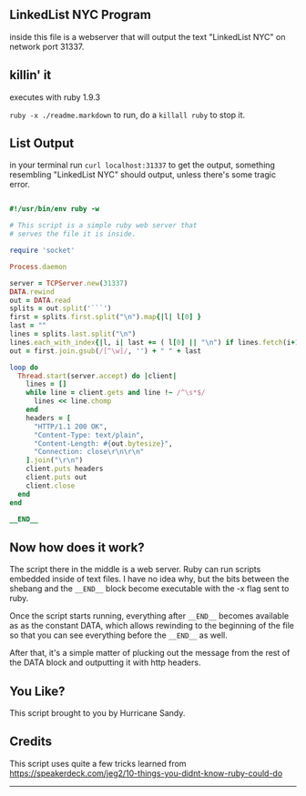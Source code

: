 LinkedList NYC Program
----------------------

inside this file is a webserver that will output the text "LinkedList NYC" on
network port 31337.

killin' it
------------

executes with ruby 1.9.3

`ruby -x ./readme.markdown` to run,
do a `killall ruby` to stop it.

List Output
------

in your terminal run `curl localhost:31337` to get the output,
something resembling "LinkedList NYC" should output, unless there's some
tragic error.

```ruby

#!/usr/bin/env ruby -w

# This script is a simple ruby web server that
# serves the file it is inside.

require 'socket'

Process.daemon

server = TCPServer.new(31337)
DATA.rewind
out = DATA.read
splits = out.split('```')
first = splits.first.split("\n").map{|l| l[0] }
last = ""
lines = splits.last.split("\n")
lines.each_with_index{|l, i| last += ( l[0] || "\n") if lines.fetch(i+1, '')[0] == '-' }
out = first.join.gsub(/[^\w]/, '') + " " + last

loop do
  Thread.start(server.accept) do |client|
    lines = []
    while line = client.gets and line !~ /^\s*$/
      lines << line.chomp
    end
    headers = [
      "HTTP/1.1 200 OK",
      "Content-Type: text/plain",
      "Content-Length: #{out.bytesize}",
      "Connection: close\r\n\r\n"
    ].join("\r\n")
    client.puts headers
    client.puts out
    client.close
  end
end

__END__

```

Now how does it work?
------------

The script there in the middle is a web server. Ruby can run scripts embedded
inside of text files. I have no idea why, but the bits between the shebang
and the `__END__` block become executable with the -x flag sent to ruby.

Once the script starts running, everything after `__END__` becomes available as
as the constant DATA, which allows rewinding to the beginning of the file so
that you can see everything before the `__END__` as well.

After that, it's a simple matter of plucking out the message from the rest
of the DATA block and outputting it with http headers.


You Like?
---------

This script brought to you by Hurricane Sandy.


Credits
-------

This script uses quite a few tricks learned from
<https://speakerdeck.com/jeg2/10-things-you-didnt-know-ruby-could-do>


---
